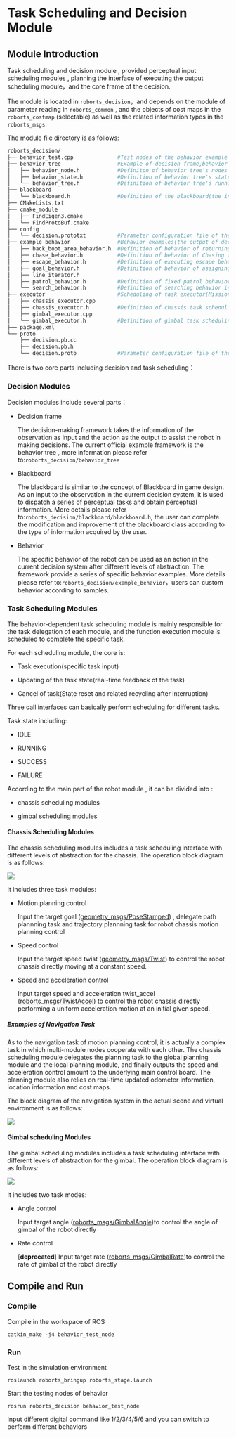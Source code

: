 # Task Scheduling and Decision Module

## Module Introduction 

Task scheduling and decision module , provided perceptual input scheduling modules , planning the interface of executing the output scheduling module，and the core frame of the decision.

The module is located in `roborts_decision`，and depends on the module of parameter reading in  `roborts_common` , and the objects of cost maps in the `roborts_costmap` (selectable) as well as the related information types in the `roborts_msgs`. 

The module file directory is as follows:

```bash
roborts_decision/
├── behavior_test.cpp              #Test nodes of the behavior example
├── behavior_tree                  #Example of decision frame,behavior tree
│   ├── behavior_node.h            #Definiton of behavior tree's nodes
│   ├── behavior_state.h           #Definition of behavior tree's state 
│   └── behavior_tree.h            #Definition of behavior tree's runnig
├── blackboard                             
│   └── blackboard.h               #Definition of the blackboard(the input of decision                                     frame)
├── CMakeLists.txt         
├── cmake_module
│   ├── FindEigen3.cmake
│   └── FindProtoBuf.cmake
├── config                         
│   └── decision.prototxt          #Parameter configuration file of the behavior                                           example
├── example_behavior               #Behavior examples(the output of decision frame) 
│   ├── back_boot_area_behavior.h  #Definition of behavior of returning to the startup 									   area 
│   ├── chase_behavior.h           #Definition of behavior of Chasing the enemy
│   ├── escape_behavior.h          #Definition of executing escape behavior when 										obseving the enemy
│   ├── goal_behavior.h            #Definition of behavior of assigning target 											navigation
│   ├── line_iterator.h        
│   ├── patrol_behavior.h          #Definition of fixed patrol behavior
│   └── search_behavior.h          #Definition of searching behavior in the local 										disappearance area
├── executor                       #Scheduling of task executor(Mission commission of 									  different modules)
│   ├── chassis_executor.cpp      
│   ├── chassis_executor.h         #Definition of chassis task scheduling
│   ├── gimbal_executor.cpp
│   └── gimbal_executor.h          #Definition of gimbal task scheduling
├── package.xml
└── proto                          
    ├── decision.pb.cc
    ├── decision.pb.h
    └── decision.proto             #Parameter configuration file of the behavior                                           example

```
There is two core parts including decision and task scheduling：

### Decision Modules

Decision modules include several parts：

- Decision frame

    The decision-making framework takes the information of the observation as input and the action as the output to assist the robot in making decisions. The current official example framework is the behavior tree , more information please refer to:`roborts_decision/behavior_tree`

- Blackboard

    The blackboard is similar to the concept of Blackboard in game design. As an input to the observation in the current decision system, it is used to dispatch a series of perceptual tasks and obtain perceptual information. More details please refer to:`roborts_decision/blackboard/blackboard.h`, the user can complete the modification and improvement of the blackboard class according to the type of information acquired by the user.

- Behavior

    The specific behavior of the robot can be used as an action in the current decision system after different levels of abstraction. The framework provide a series of specific behavior examples. More details please refer to:`roborts_decision/example_behavior`，users can custom behavior according to samples.

### Task Scheduling Modules

The behavior-dependent task scheduling module is mainly responsible for the task delegation of each module, and the function execution module is scheduled to complete the specific task.

For each scheduling module, the core is:

- Task execution(specific task input)

- Updating of the task state(real-time feedback of the task)

- Cancel of task(State reset and related recycling after interruption)

Three call interfaces can basically perform scheduling for different tasks.

Task state including:

-  IDLE

-  RUNNING

-  SUCCESS

-  FAILURE

According to the main part of the robot module , it can be divided into :

- chassis scheduling modules

-  gimbal scheduling modules

#### Chassis Scheduling Modules

The chassis scheduling modules includes a task scheduling interface with different levels of abstraction for the chassis. The operation block diagram is as follows:

![](https://rm-static.djicdn.com/documents/20758/ae091269db41b1547553446982826082.png)

It includes three task modules:

- Motion planning control
  
    Input the target  goal ([geometry_msgs/PoseStamped]()) , delegate path plannning task and trajectory plannning task for robot chassis motion planning control

- Speed control

    Input the target speed twist  ([geometry_msgs/Twist]()) to control the robot chassis directly  moving at a constant speed.

- Speed and acceleration control

   Input target speed and acceleration  twist_accel ([roborts_msgs/TwistAccel]()) to control the robot chassis directly  performing a uniform acceleration motion at an initial given speed.

##### Examples of Navigation Task

As to the navigation task of motion planning control, it is actually a complex task in which multi-module nodes cooperate with each other. The chassis scheduling module delegates the planning task to the global planning module and the local planning module, and finally outputs the speed and acceleration control amount to the underlying main control board. The planning module also relies on real-time updated odometer information, location information and cost maps.

The block diagram of the navigation system in the actual scene and virtual environment is as follows:

![](https://rm-static.djicdn.com/documents/20758/1a8702f75a2361547553400516274462.png)

#### Gimbal scheduling Modules

The gimbal scheduling modules includes a task scheduling interface with different levels of abstraction for the gimbal. The operation block diagram is as follows:

![](https://rm-static.djicdn.com/documents/20758/5a50d15ba49371547553470292508751.png)

It includes two task modes:

- Angle control

    Input target angle ([roborts_msgs/GimbalAngle]())to control the angle of gimbal of the robot directly

- Rate control

    [**deprecated**] Input target rate ([roborts_msgs/GimbalRate]())to control the rate of gimbal of the robot directly




## Compile and Run

### Compile

Compile in the workspace of ROS

```shell
catkin_make -j4 behavior_test_node
```

###  Run


Test in the simulation environment

```shell
roslaunch roborts_bringup roborts_stage.launch
```

Start the testing nodes of behavior

```shell
rosrun roborts_decision behavior_test_node
```

Input different digital command like 1/2/3/4/5/6 and you can switch to perform different behaviors






